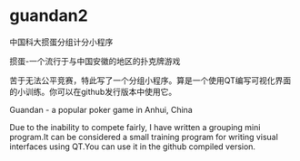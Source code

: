 # guandan2
中国科大掼蛋分组计分小程序

掼蛋-一个流行于与中国安徽的地区的扑克牌游戏

苦于无法公平竞赛，特此写了一个分组小程序。算是一个使用QT编写可视化界面的小训练。你可以在github发行版本中使用它。


Guandan - a popular poker game in Anhui, China

Due to the inability to compete fairly, I have written a grouping mini program.It can be considered a small training program for writing visual interfaces using QT.You can use it in the github  compiled version.
